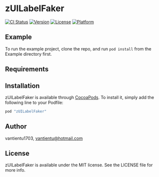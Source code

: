 # zUILabelFaker

[![CI Status](http://img.shields.io/travis/vantientu1703/zUILabelFaker.svg?style=flat)](https://travis-ci.org/vantientu1703/zUILabelFaker)
[![Version](https://img.shields.io/cocoapods/v/zUILabelFaker.svg?style=flat)](http://cocoapods.org/pods/zUILabelFaker)
[![License](https://img.shields.io/cocoapods/l/zUILabelFaker.svg?style=flat)](http://cocoapods.org/pods/zUILabelFaker)
[![Platform](https://img.shields.io/cocoapods/p/zUILabelFaker.svg?style=flat)](http://cocoapods.org/pods/zUILabelFaker)

## Example

To run the example project, clone the repo, and run `pod install` from the Example directory first.

## Requirements

## Installation

zUILabelFaker is available through [CocoaPods](http://cocoapods.org). To install
it, simply add the following line to your Podfile:

```ruby
pod "zUILabelFaker"
```

## Author

vantientu1703, vantientu@hotmail.com

## License

zUILabelFaker is available under the MIT license. See the LICENSE file for more info.
